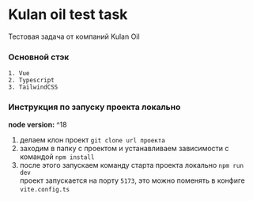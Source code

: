 # Kulan oil test task
Тестовая задача от компаний Kulan Oil

### Основной стэк
    1. Vue
    2. Typescript
    3. TailwindCSS

### Инструкция по запуску проекта локально
**node version:** ^18  
1. делаем клон проект `git clone url проекта`
2. заходим в папку с проектом и устанавливаем зависимости с командой `npm install`
3. после этого запускаем команду старта проекта локально `npm run dev`  
проект запускается на порту `5173`, это можно поменять в конфиге `vite.config.ts`
 

